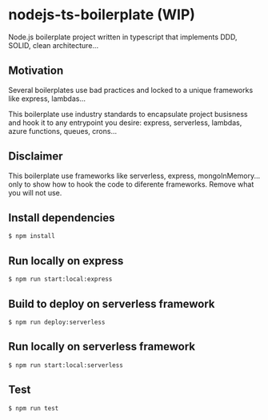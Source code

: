 # nodejs-ts-boilerplate (WIP)
Node.js boilerplate project written in typescript that implements DDD, SOLID, clean architecture...

## Motivation
Several boilerplates use bad practices and locked to a unique frameworks like express, lambdas...

This boilerplate use industry standards to encapsulate project busisness and hook it to any entrypoint you
desire: express, serverless, lambdas, azure functions, queues, crons...

## Disclaimer
This boilerplate use frameworks like serverless, express, mongoInMemory... only to show how to hook the code
to diferente frameworks. Remove what you will not use.  

## Install dependencies
``
$ npm install
``

## Run locally on express
``
$ npm run start:local:express
``

## Build to deploy on serverless framework
``
$ npm run deploy:serverless
``

## Run locally on serverless framework
``
$ npm run start:local:serverless
``

## Test
``
$ npm run test
``
